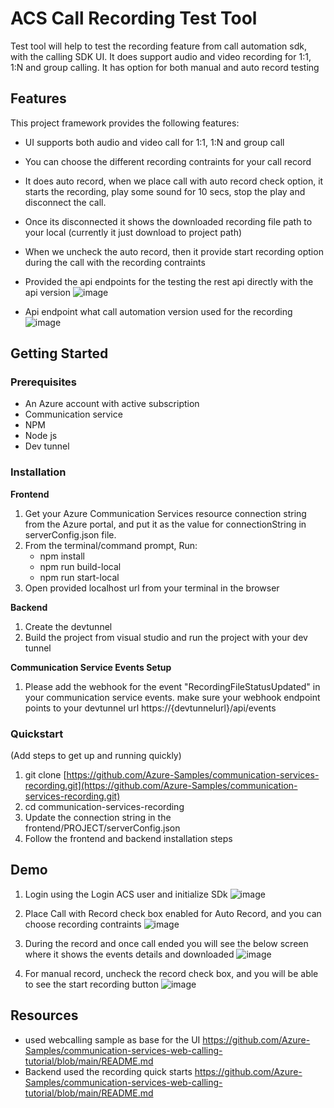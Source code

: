 # ACS Call Recording Test Tool

Test tool will help to test the recording feature from call automation sdk, with the calling SDK UI. It does support audio and video recording for 1:1, 1:N and group calling.
It has option for both manual and auto record testing

## Features

This project framework provides the following features:

* UI supports both audio and video call for 1:1, 1:N and group call
* You can choose the different recording contraints for your call record
* It does auto record, when we place call with auto record check option, it starts the recording, play some sound for 10 secs, stop the play and disconnect the call.
* Once its disconnected it shows the downloaded recording file path to your local (currently it just download to project path)
* When we uncheck the auto record, then it provide start recording option during the call with the recording contraints
* Provided the api endpoints for the testing the rest api directly with the api version
  ![image](https://github.com/Azure-Samples/communication-services-recording/assets/146493756/3cc34b48-b371-48b9-8e88-a187256fc0ef)

* Api endpoint what call automation version used for the recording
  ![image](https://github.com/Azure-Samples/communication-services-recording/assets/146493756/db2a4afc-cea4-4a8e-905b-2ba7da7e4ea2)


## Getting Started

### Prerequisites

* An Azure account with active subscription
* Communication service
* NPM
* Node js
* Dev tunnel

### Installation

**Frontend**
1. Get your Azure Communication Services resource connection string from the Azure portal, and put it as the value for connectionString in serverConfig.json file.
2. From the terminal/command prompt, Run:
   * npm install
   * npm run build-local
   * npm run start-local
3. Open provided localhost url from your terminal in the browser

**Backend**
1. Create the devtunnel 
2. Build the project from visual studio and run the project with your dev tunnel

**Communication Service Events Setup**
1. Please add the webhook for the event "RecordingFileStatusUpdated" in your communication service events. make sure your webhook endpoint points to your devtunnel url https://{devtunnelurl}/api/events
### Quickstart
(Add steps to get up and running quickly)

1. git clone [https://github.com/Azure-Samples/communication-services-recording.git](https://github.com/Azure-Samples/communication-services-recording.git)
2. cd communication-services-recording
3. Update the connection string in the frontend/PROJECT/serverConfig.json
4. Follow the frontend and backend installation steps 

## Demo

1. Login using the Login ACS user and initialize SDk
   ![image](https://github.com/Azure-Samples/communication-services-recording/assets/146493756/aebaca67-cbcc-4485-910e-bbe9c62d3858)

2. Place Call with Record check box enabled for Auto Record, and you can choose recording contraints
   ![image](https://github.com/Azure-Samples/communication-services-recording/assets/146493756/9e2fc59a-7795-4812-ae22-4c2183df47a0)
3. During the record and once call ended you will see the below screen where it shows the events details and downloaded
   ![image](https://github.com/Azure-Samples/communication-services-recording/assets/146493756/a0e1fcf2-c9b2-45a2-bb73-9ed9549ce42f)

4. For manual record, uncheck the record check box, and you will be able to see the start recording button
   ![image](https://github.com/Azure-Samples/communication-services-recording/assets/146493756/b83fe7b6-2578-4e9c-9217-fd99004a9b24)


## Resources

* used webcalling sample as base for the UI https://github.com/Azure-Samples/communication-services-web-calling-tutorial/blob/main/README.md
* Backend used the recording quick starts https://github.com/Azure-Samples/communication-services-web-calling-tutorial/blob/main/README.md
